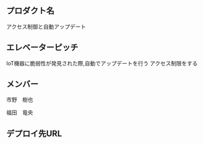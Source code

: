## プロダクト名


アクセス制御と自動アップデート
## エレベーターピッチ

IoT機器に脆弱性が発見された際,自動でアップデートを行う
アクセス制限をする

## メンバー

市野　樹也

福田　竜央

## デプロイ先URL